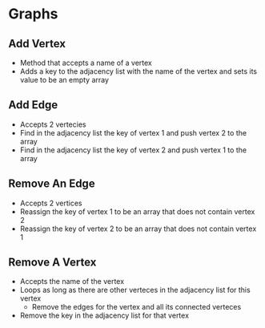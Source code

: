 # Graphs

## Add Vertex

- Method that accepts a name of a vertex
- Adds a key to the adjacency list with the name of the vertex and sets its value to be an empty array

## Add Edge

- Accepts 2 vertecies
- Find in the adjacency list the key of vertex 1 and push vertex 2 to the array
- Find in the adjacency list the key of vertex 2 and push vertex 1 to the array

## Remove An Edge

- Accepts 2 vertices
- Reassign the key of vertex 1 to be an array that does not contain vertex 2
- Reassign the key of vertex 2 to be an array that does not contain vertex 1

## Remove A Vertex

- Accepts the name of the vertex
- Loops as long as there are other verteces in the adjacency list for this vertex
  - Remove the edges for the vertex and all its connected verteces
- Remove the key in the adjacency list for that vertex
